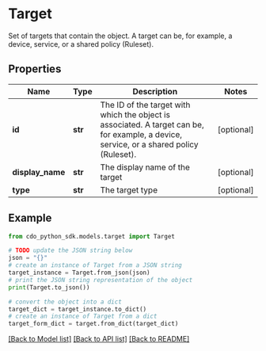# Target

Set of targets that contain the object. A target can be, for example, a device, service, or a shared policy (Ruleset).

## Properties

Name | Type | Description | Notes
------------ | ------------- | ------------- | -------------
**id** | **str** | The ID of the target with which the object is associated. A target can be, for example, a device, service, or a shared policy (Ruleset). | [optional] 
**display_name** | **str** | The display name of the target | [optional] 
**type** | **str** | The target type | [optional] 

## Example

```python
from cdo_python_sdk.models.target import Target

# TODO update the JSON string below
json = "{}"
# create an instance of Target from a JSON string
target_instance = Target.from_json(json)
# print the JSON string representation of the object
print(Target.to_json())

# convert the object into a dict
target_dict = target_instance.to_dict()
# create an instance of Target from a dict
target_form_dict = target.from_dict(target_dict)
```
[[Back to Model list]](../README.md#documentation-for-models) [[Back to API list]](../README.md#documentation-for-api-endpoints) [[Back to README]](../README.md)


